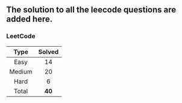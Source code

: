## The solution to all the leecode questions are added here.


### LeetCode

| Type   | Solved |
|:------:|:------:|
| Easy   | 14     |
| Medium | 20     |
| Hard   | 6      |
| Total  |**40**  |


